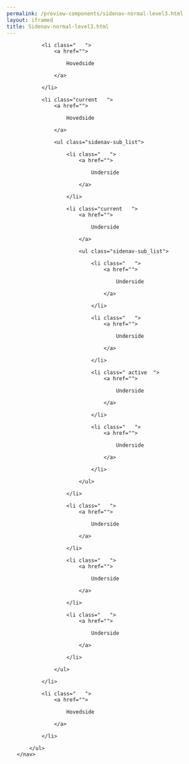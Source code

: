 ```yaml
--- 
permalink: /preview-components/sidenav-normal-level3.html
layout: iframed 
title: Sidenav-normal-level3.html
---
```

<div class="container mt-6 mb-6">
    <nav>
        <ul class="sidenav-list">

            <li class="   ">
                <a href="">

                    Hovedside

                </a>

            </li>

            <li class="current   ">
                <a href="">

                    Hovedside

                </a>

                <ul class="sidenav-sub_list">

                    <li class="   ">
                        <a href="">

                            Underside

                        </a>

                    </li>

                    <li class="current   ">
                        <a href="">

                            Underside

                        </a>

                        <ul class="sidenav-sub_list">

                            <li class="   ">
                                <a href="">

                                    Underside

                                </a>

                            </li>

                            <li class="   ">
                                <a href="">

                                    Underside

                                </a>

                            </li>

                            <li class=" active  ">
                                <a href="">

                                    Underside

                                </a>

                            </li>

                            <li class="   ">
                                <a href="">

                                    Underside

                                </a>

                            </li>

                        </ul>

                    </li>

                    <li class="   ">
                        <a href="">

                            Underside

                        </a>

                    </li>

                    <li class="   ">
                        <a href="">

                            Underside

                        </a>

                    </li>

                    <li class="   ">
                        <a href="">

                            Underside

                        </a>

                    </li>

                </ul>

            </li>

            <li class="   ">
                <a href="">

                    Hovedside

                </a>

            </li>

        </ul>
    </nav>
</div>